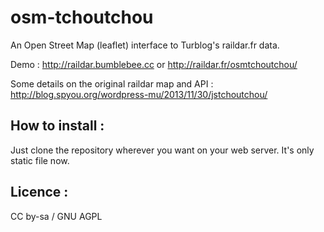 osm-tchoutchou
==============

An Open Street Map (leaflet) interface to Turblog's raildar.fr data.

Demo : http://raildar.bumblebee.cc or http://raildar.fr/osmtchoutchou/

Some details on the original raildar map and API : http://blog.spyou.org/wordpress-mu/2013/11/30/jstchoutchou/


How to install :
----------------
Just clone the repository wherever you want on your web server. It's only static file now.


Licence :
---------
CC by-sa / GNU AGPL